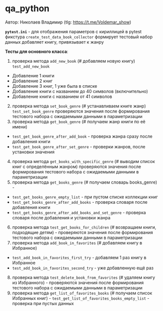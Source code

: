 # qa_python
Автор: Николаев Владимир (tlg: https://t.me/Voldemar_show)


**`pytest.ini`** - для отображения параметров с кириллицей в pytest
фикстура `create_test_data_book_collector` формирует тестовый набор данных
добавляет книгу, привязывает к жанру 




**Тесты для основного класса**:

1. проверка метода `add_new_book` (# добавляем новую книгу)
`test_add_new_book`
- Добавление 1 книги
- Добавление 2 книг
- Добавление 3 книг, 1 уже была в списке
- Добавление книги с названием до 40 символов (включительно)
- Добавление книги с названием от 41 символов

2. проверка метода `set_book_genre` (# устанавливаем книге жанр) `test_set_book_genre`
проверяются значения после формирования тестового набора с ожидаемыми данными в параметризации
3. проверка метода `get_book_genre` (# получаем жанр книги по её имени) 
- `test_get_book_genre_after_add_book` - проверка жанра сразу после добавления книги
- `test_get_book_genre_after_set_genre` - проверки жанров, после установки значения
4. проверка метода `get_books_with_specific_genre` (# выводим список книг с определённым жанром)
проверяются значения после формирования тестового набора с ожидаемыми данными в параметризации
5. проверка метода `get_books_genre` (# получаем словарь books_genre) -
- `test_get_books_genre_empty_list` - при пустом списке коллекции книг
- `test_get_books_genre_after_add_books` - проверка словаря после добавления книги
- `test_get_books_genre_after_add_books_and_set_genre` - проверка словаря после добавления и установки жанра
6. проверка метода `test_get_books_for_children` (# возвращаем книги, подходящие детям) -
проверяются значения после формирования тестового набора с ожидаемыми данными в параметризации
7. проверка метода `add_book_in_favorites` (# добавляем книгу в Избранное)
- `test_add_book_in_favorites_first_try` - добавляем 1 раз книгу в Избранное
- `test_add_book_in_favorites_second_try` - уже добавленную ещё раз
8. проверка метода `test_delete_book_from_favorites` (# удаляем книгу из Избранного) - 
проверяются значения после формирования тестового набора с ожидаемыми данными в параметризации
9. проверка метода `get_list_of_favorites_books` (# получаем список Избранных книг) -
`test_get_list_of_favorites_books_empty_list` - проверка при пустых данных

